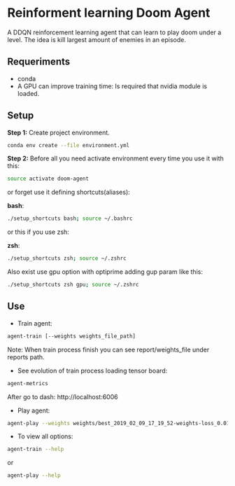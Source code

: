 #  Reinforment learning Doom Agent

A DDQN reinforcement learning agent that can learn to play doom under a level.
The idea is kill largest amount of enemies in an episode.

## Requeriments

* conda
* A GPU can improve training time: Is required that nvidia module is loaded.

## Setup

**Step 1:** Create project environment.

```bash
conda env create --file environment.yml
```

**Step 2:** Before all you need activate environment every time you use it with this:

```bash
source activate doom-agent
```

or forget use it defining shortcuts(aliases):

**bash**:
```bash
./setup_shortcuts bash; source ~/.bashrc
```
or this if you use zsh:

**zsh**:
```bash
./setup_shortcuts zsh; source ~/.zshrc
```

Also exist use gpu option with optiprime adding gup param like this:

```bash
./setup_shortcuts zsh gpu; source ~/.zshrc
```

## Use

* Train agent:

```bash
agent-train [--weights weights_file_path]
```
Note: When train process finish you can see report/weights_file under reports path.

* See evolution of train process loading tensor board:
```bash
agent-metrics
```
After go to dash: http://localhost:6006

* Play agent:

```bash
agent-play --weights weights/best_2019_02_09_17_19_52-weights-loss_0.0123.h5
```

* To view all options:

```bash
agent-train --help
```

or

```bash
agent-play --help
```
